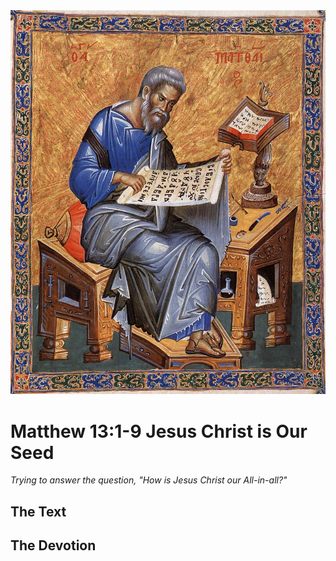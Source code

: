 <img class="intro-right" src="art-matthew.jpg">

# Matthew 13:1-9 Jesus Christ is Our Seed

*Trying to answer the question, "How is Jesus Christ our All-in-all?"*

## The Text

## The Devotion
